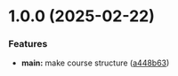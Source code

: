 # 1.0.0 (2025-02-22)


### Features

* **main:** make course structure ([a448b63](https://github.com/1132246825/os-intro/commit/a448b63098e41478c8aaac51d081ea923b82ae56))



